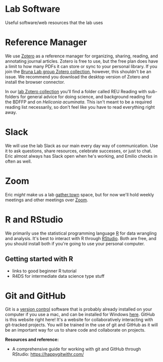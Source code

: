 # Lab Software

Useful software/web resources that the lab uses

# Reference Manager

We use [Zotero](https://www.zotero.org/) as a reference manager for organizing, sharing, reading, and annotating journal articles.
Zotero is free to use, but the free plan does have a limit to how many PDFs it can store or sync to your personal library.
If you join the [Bruna Lab group Zotero collection](https://www.zotero.org/groups/2603950/heliconia-frag-drought), however, this shouldn't be an issue.
We recommend you download the desktop version of Zotero and install the browser connector.

In our [lab Zotero collection](https://www.zotero.org/groups/2603950/heliconia-frag-drought) you'll find a folder called REU Reading with sub-folders for general advice for doing science, and background reading for the BDFFP and on *Heliconia acuminata*.
This isn't meant to be a required reading list necessarily, so don't feel like you have to read everything right away.
<!--# this should go in the README -->

# Slack

We will use the lab Slack as our main every day way of communication.
Use it to ask questions, share resources, celebrate successes, or just to chat.
Eric almost always has Slack open when he's working, and Emilio checks in often as well.

# Zoom

Eric *might* make us a lab [gather.town](https://gather.town/) space, but for now we'll hold weekly meetings and other meetings over [Zoom](https://ufl.zoom.us/).

# R and RStudio

We primarily use the statistical programming language [R](https://cran.r-project.org/) for data wrangling and analysis.
It's best to interact with R through [RStudio](https://www.rstudio.com/).
Both are free, and you should install both if you're going to use your personal computer.

## Getting started with R

-   links to good beginner R tutorial
-   R4DS for intermediate data science type stuff

# Git and GitHub

Git is a [version control](https://peerj.com/preprints/3159/) software that is probably already installed on your computer if you use a mac, and can be installed for Windows [here](https://git-scm.com/download/win).
GitHub is this website right here!
It's a website for collaboratively interacting with git-tracked projects.
You will be trained in the use of git and GitHub as it will be an important way for us to share code and collaborate on projects.

**Resources and reference:**

-   A comprehensive guide for working with git and GitHub through RStudio: <https://happygitwithr.com/>
